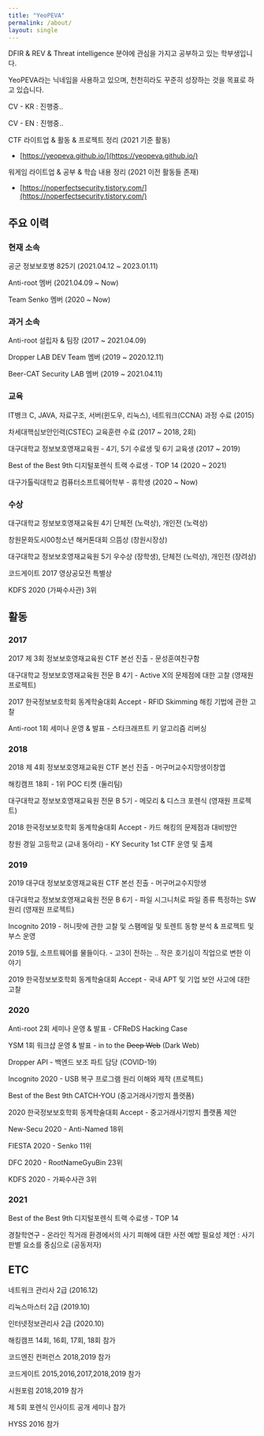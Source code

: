 ```yaml
---
title: "YeoPEVA"
permalink: /about/
layout: single
---
```




DFIR & REV & Threat intelligence 분야에 관심을 가지고 공부하고 있는 학부생입니다.

YeoPEVA라는 닉네임을 사용하고 있으며, 천천히라도 꾸준히 성장하는 것을 목표로 하고 있습니다.



CV - KR : 진행중.. 

CV - EN : 진행중.. 

CTF 라이트업 & 활동 & 프로젝트 정리 (2021 기준 활동)

- [https://yeopeva.github.io/](https://yeopeva.github.io/)

워게임 라이트업 & 공부 & 학습 내용 정리 (2021 이전 활동들 존재)

- [https://noperfectsecurity.tistory.com/](https://noperfectsecurity.tistory.com/)



## 주요 이력
### 현재 소속

공군 정보보호병 825기 (2021.04.12 ~ 2023.01.11)

Anti-root 멤버 (2021.04.09 ~ Now)

Team Senko 멤버 (2020 ~ Now) 



### 과거 소속

Anti-root 설립자 & 팀장 (2017 ~ 2021.04.09)

Dropper LAB DEV Team 멤버 (2019 ~ 2020.12.11)

Beer-CAT Security LAB 멤버 (2019 ~ 2021.04.11)



### 교육

IT뱅크 C, JAVA, 자료구조, 서버(윈도우, 리눅스), 네트워크(CCNA) 과정 수료 (2015)

차세대핵심보안인력(CSTEC) 교육훈련 수료  (2017 ~ 2018, 2회)

대구대학교 정보보호영재교육원 - 4기, 5기 수료생 및 6기 교육생 (2017 ~ 2019)

Best of the Best 9th 디지털포렌식 트랙 수료생 - TOP 14 (2020 ~ 2021)

대구가톨릭대학교 컴퓨터소프트웨어학부 - 휴학생 (2020 ~ Now)



### 수상

대구대학교 정보보호영재교육원 4기 단체전 (노력상), 개인전 (노력상)

창원문화도시00청소년 해커톤대회 으뜸상 (창원시장상)

대구대학교 정보보호영재교육원 5기 우수상 (장학생), 단체전 (노력상), 개인전 (장려상)

코드게이트 2017 영상공모전 특별상

KDFS 2020 (가짜수사관) 3위



## 활동 

### 2017

2017 제 3회 정보보호영재교육원 CTF 본선 진출 - 문성훈여친구함 

대구대학교 정보보호영재교육원 전문 B 4기 - Active X의 문제점에 대한 고찰 (영재원 프로젝트)

2017 한국정보보호학회 동계학술대회 Accept - RFID Skimming 해킹 기법에 관한 고찰

Anti-root 1회 세미나 운영 & 발표 - 스타크래프트 키 알고리즘 리버싱 



### 2018

2018 제 4회 정보보호영재교육원 CTF 본선 진출 - 머구머교수지망생이창엽

해킹캠프 18회 - 1위 POC 티켓 (둘리팀) 

대구대학교 정보보호영재교육원 전문 B 5기 - 메모리 & 디스크 포렌식 (영재원 프로젝트)

2018 한국정보보호학회 동계학술대회 Accept - 카드 해킹의 문제점과 대비방안

창원 경일 고등학교 (교내 동아리) - KY Security 1st CTF 운영 및 출제



### 2019

2019 대구대 정보보호영재교육원 CTF 본선 진출 - 머구머교수지망생

대구대학교 정보보호영재교육원 전문 B 6기 - 파일 시그니처로 파일 종류 특정하는 SW 원리 (영재원 프로젝트)

Incognito 2019 - 허니팟에 관한 고찰 및 스팸메일 및 토렌트 동향 분석 & 프로젝트 및 부스 운영

2019 5월, 소프트웨어를 물들이다. - 고3이 전하는 .. 작은 호기심이 직업으로 변한 이야기

2019 한국정보보호학회 동계학술대회 Accept - 국내 APT 및 기업 보안 사고에 대한 고찰



### 2020

Anti-root 2회 세미나 운영 & 발표 - CFReDS Hacking Case 

YSM 1회 워크샵 운영 & 발표 - in to the ~~Deep Web~~ (Dark Web)

Dropper API - 백엔드 보조 파트 담당 (COVID-19)

Incognito 2020 - USB 복구 프로그램 원리 이해와 제작 (프로젝트)

Best of the Best 9th CATCH-YOU (중고거래사기방지 플랫폼)

2020 한국정보보호학회 동계학술대회 Accept - 중고거래사기방지 플랫폼 제안

New-Secu 2020 - Anti-Named 18위

FIESTA 2020 - Senko 11위

DFC 2020 - RootNameGyuBin 23위

KDFS 2020 - 가짜수사관 3위



### 2021

Best of the Best 9th 디지털포렌식 트랙 수료생 - TOP 14 

경찰학연구 - 온라인 직거래 환경에서의 사기 피해에 대한 사전 예방 필요성 제언 : 사기 판별 요소를 중심으로 (공동저자)



## ETC
네트워크 관리사 2급 (2016.12)

리눅스마스터 2급 (2019.10)

인터넷정보관리사 2급 (2020.10)



해킹캠프 14회, 16회, 17회, 18회 참가

코드엔진 컨퍼런스 2018,2019 참가

코드게이트 2015,2016,2017,2018,2019 참가 

시원포럼 2018,2019 참가 

제 5회 포렌식 인사이트 공개 세미나 참가

HYSS 2016 참가  

